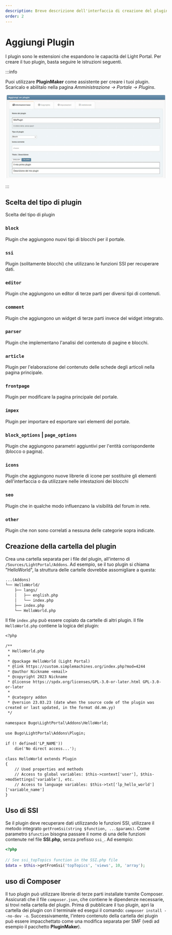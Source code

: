 ```yaml
---
description: Breve descrizione dell'interfaccia di creazione del plugin
order: 2
---
```


# Aggiungi Plugin

I plugin sono le estensioni che espandono le capacità del Light Portal. Per creare il tuo plugin, basta seguire le istruzioni seguenti.

:::info

Puoi utilizzare **PluginMaker** come assistente per creare i tuoi plugin. Scaricalo e abilitalo nella pagina _Amministrazione -> Portale -> Plugins_.

![Create a new plugin with PluginMaker](create_plugin.png)

:::

## Scelta del tipo di plugin

Scelta del tipo di plugin

### `block`

Plugin che aggiungono nuovi tipi di blocchi per il portale.

### `ssi`

Plugin (solitamente blocchi) che utilizzano le funzioni SSI per recuperare dati.

### `editor`

Plugin che aggiungono un editor di terze parti per diversi tipi di contenuti.

### `comment`

Plugin che aggiungono un widget di terze parti invece del widget integrato.

### `parser`

Plugin che implementano l'analisi del contenuto di pagine e blocchi.

### `article`

Plugin per l'elaborazione del contenuto delle schede degli articoli nella pagina principale.

### `frontpage`

Plugin per modificare la pagina principale del portale.

### `impex`

Plugin per importare ed esportare vari elementi del portale.

### `block_options` | `page_options`

Plugin che aggiungono parametri aggiuntivi per l'entità corrispondente (blocco o pagina).

### `icons`

Plugin che aggiungono nuove librerie di icone per sostituire gli elementi dell'interfaccia o da utilizzare nelle intestazioni dei blocchi

### `seo`

Plugin che in qualche modo influenzano la visibilità del forum in rete.

### `other`

Plugin che non sono correlati a nessuna delle categorie sopra indicate.

## Creazione della cartella del plugin

Crea una cartella separata per i file del plugin, all'interno di `/Sources/LightPortal/Addons`. Ad esempio, se il tuo plugin si chiama "HelloWorld", la struttura delle cartelle dovrebbe assomigliare a questa:

```
...(Addons)
└── HelloWorld/
    ├── langs/
    │   ├── english.php
    │   └── index.php
    ├── index.php
    └── HelloWorld.php
```

Il file `index.php` può essere copiato da cartelle di altri plugin. Il file `HelloWorld.php` contiene la logica del plugin:

```php:line-numbers
<?php

/**
 * HelloWorld.php
 *
 * @package HelloWorld (Light Portal)
 * @link https://custom.simplemachines.org/index.php?mod=4244
 * @author Nickname <email>
 * @copyright 2023 Nickname
 * @license https://spdx.org/licenses/GPL-3.0-or-later.html GPL-3.0-or-later
 *
 * @category addon
 * @version 23.03.23 (date when the source code of the plugin was created or last updated, in the format dd.mm.yy)
 */

namespace Bugo\LightPortal\Addons\HelloWorld;

use Bugo\LightPortal\Addons\Plugin;

if (! defined('LP_NAME'))
	die('No direct access...');

class HelloWorld extends Plugin
{
    // Used properties and methods
    // Access to global variables: $this->context['user'], $this->modSettings['variable'], etc.
    // Access to language variables: $this->txt['lp_hello_world']['variable_name']
}

```

## Uso di SSI

Se il plugin deve recuperare dati utilizzando le funzioni SSI, utilizzare il metodo integrato `getFromSsi(string $function, ...$params)`. Come parametro `$function` bisogna passare il nome di una delle funzioni contenute nel file **SSI.php**, senza prefisso `ssi_`. Ad esempio:

```php
<?php

// See ssi_topTopics function in the SSI.php file
$data = $this->getFromSsi('topTopics', 'views', 10, 'array');
```

## uso di Composer

Il tuo plugin può utilizzare librerie di terze parti installate tramite Composer. Assicurati che il file `composer.json`, che contiene le dipendenze necessarie, si trovi nella cartella del plugin. Prima di pubblicare il tuo plugin, apri la cartella dei plugin con il terminale ed esegui il comando: `composer install --no-dev -o`. Successivamente, l'intero contenuto della cartella dei plugin può essere impacchettato come una modifica separata per SMF (vedi ad esempio il pacchetto **PluginMaker**).
